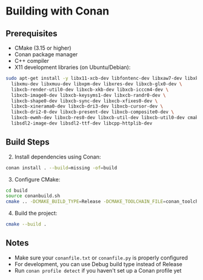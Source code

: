 # Building with Conan

## Prerequisites
- CMake (3.15 or higher)
- Conan package manager
- C++ compiler
- X11 development libraries (on Ubuntu/Debian):
```bash
sudo apt-get install -y libx11-xcb-dev libfontenc-dev libxaw7-dev libxkbfile-dev \
  libxmu-dev libxmuu-dev libxpm-dev libxres-dev libxcb-glx0-dev \
  libxcb-render-util0-dev libxcb-xkb-dev libxcb-icccm4-dev \
  libxcb-image0-dev libxcb-keysyms1-dev libxcb-randr0-dev \
  libxcb-shape0-dev libxcb-sync-dev libxcb-xfixes0-dev \
  libxcb-xinerama0-dev libxcb-dri3-dev libxcb-cursor-dev \
  libxcb-dri2-0-dev libxcb-present-dev libxcb-composite0-dev \
  libxcb-ewmh-dev libxcb-res0-dev libxcb-util-dev libxcb-util0-dev cmake \
  libsdl2-image-dev libsdl2-ttf-dev libcpp-httplib-dev
```

## Build Steps

2. Install dependencies using Conan:
```bash
conan install . --build=missing -of=build
```

3. Configure CMake:
```bash
cd build
source conanbuild.sh 
cmake .. -DCMAKE_BUILD_TYPE=Release -DCMAKE_TOOLCHAIN_FILE=conan_toolchain.cmake
```

4. Build the project:
```bash
cmake --build .
```

## Notes
- Make sure your `conanfile.txt` or `conanfile.py` is properly configured
- For development, you can use Debug build type instead of Release
- Run `conan profile detect` if you haven't set up a Conan profile yet